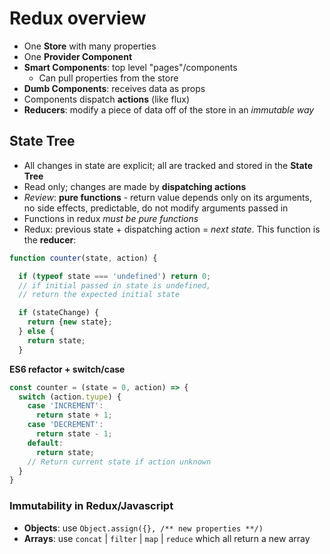 # Redux overview

- One **Store** with many properties
- One **Provider Component**
- **Smart Components**: top level "pages"/components
  - Can pull properties from the store
- **Dumb Components**: receives data as props
- Components dispatch **actions** (like flux)
- **Reducers**: modify a piece of data off of the store in an _immutable way_


## State Tree
- All changes in state are explicit; all are tracked and stored in the **State Tree**
- Read only; changes are made by **dispatching actions**
- _Review_: **pure functions** - return value depends only on its arguments, no side effects, predictable, do not modify arguments passed in
- Functions in redux _must be pure functions_
- Redux: previous state + dispatching action = _next state_.  This function is the **reducer**:

```js
function counter(state, action) {

  if (typeof state === 'undefined') return 0;
  // if initial passed in state is undefined,
  // return the expected initial state

  if (stateChange) {
    return {new state};
  } else {
    return state;
  }
```

**ES6 refactor + switch/case**

```js
const counter = (state = 0, action) => {
  switch (action.tyupe) {
    case 'INCREMENT':
      return state + 1;
    case 'DECREMENT':
      return state - 1;
    default:
      return state;
    // Return current state if action unknown
  }
}
```

### Immutability in Redux/Javascript
- **Objects**: use `Object.assign({}, /** new properties **/)`
- **Arrays**: use `concat` | `filter` | `map` | `reduce` which all return a new array

